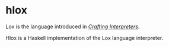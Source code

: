 # hlox

Lox is the language introduced in [*Crafting Interpreters*](https://craftinginterpreters.com/).

Hlox is a Haskell implementation of the Lox language interpreter.